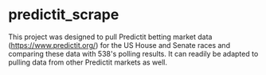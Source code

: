 # predictit_scrape

This project was designed to pull Predictit betting market data (https://www.predictit.org/) for the US House and Senate races and comparing these data with 538's polling results. It can readily be adapted to pulling data from other Predictit markets as well.
